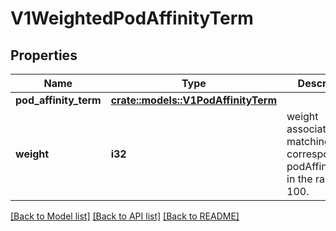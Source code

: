 # V1WeightedPodAffinityTerm

## Properties

Name | Type | Description | Notes
------------ | ------------- | ------------- | -------------
**pod_affinity_term** | [**crate::models::V1PodAffinityTerm**](v1.PodAffinityTerm.md) |  | 
**weight** | **i32** | weight associated with matching the corresponding podAffinityTerm, in the range 1-100. | 

[[Back to Model list]](../README.md#documentation-for-models) [[Back to API list]](../README.md#documentation-for-api-endpoints) [[Back to README]](../README.md)



